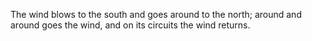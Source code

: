 The wind blows to the south and goes around to the north; around and around goes the wind, and on its circuits the wind returns.
